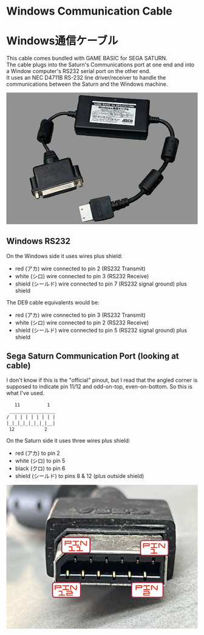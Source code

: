 # Windows Communication Cable
# Windows通信ケーブル
This cable comes bundled with GAME BASIC for SEGA SATURN.<br>
The cable plugs into the Saturn's Communications port at one end and into a Window computer's RS232 serial port on the other end.<br>
It uses an NEC D4711B RS-232 line driver/receiver to handle the communications between the Saturn and the Windows machine.<br>

![Communications Cable](Pictures/Saturn_Windows_Comm_Cable.jpg)

## Windows RS232
On the Windows side it uses wires plus shield:<br>
- red (アカ) wire connected to pin 2 (RS232 Transmit)
- white (シロ) wire connected to pin 3 (RS232 Receive)
- shield (シールド) wire connected to pin 7 (RS232 signal ground) plus shield

The DE9 cable equivalents would be:<br>
- red (アカ) wire connected to pin 3 (RS232 Transmit)
- white (シロ) wire connected to pin 2 (RS232 Receive)
- shield (シールド) wire connected to pin 5 (RS232 signal ground) plus shield

## Sega Saturn Communication Port (looking at cable)
I don't know if this is the "official" pinout, but I read that the angled corner is supposed to indicate pin 11/12 and odd-on-top, even-on-bottom.  So this is what I've used.<br>
```
   11          1
 _________________
/  | | | | | | | |
|_|_|_|_|_|_|_|__|
 12           2
```
On the Saturn side it uses three wires plus shield:<br>
- red (アカ) to pin 2
- white (シロ) to pin 5
- black (クロ) to pin 6
- shield (シールド) to pins 8 & 12 (plus outside shield)

![Saturn Communications Plug](Pictures/Saturn_Communication_Plug.jpg)
